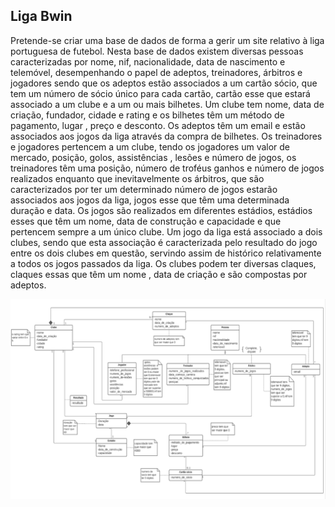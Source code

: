## Liga Bwin

Pretende-se criar uma base de dados de forma a gerir um site relativo à liga portuguesa de futebol. Nesta base de dados existem diversas pessoas caracterizadas por nome, nif, nacionalidade, data de nascimento e telemóvel, desempenhando o papel de adeptos, treinadores, árbitros e jogadores sendo que os adeptos estão associados a um cartão sócio, que tem um número de sócio único para cada cartão, cartão esse que estará associado a um clube e a um ou mais bilhetes. Um clube tem nome, data de criação, fundador, cidade e rating e os bilhetes têm um método de pagamento, lugar , preço e desconto. Os adeptos têm um email e estão associados aos jogos da liga através da compra de bilhetes. Os treinadores e jogadores pertencem a um clube, tendo os jogadores um valor de mercado, posição, golos, assistências , lesões e número de jogos, os treinadores têm uma posição, número de troféus ganhos e número de jogos realizados enquanto que inevitavelmente os árbitros, que são caracterizados por ter um determinado número de jogos estarão associados aos jogos da liga, jogos esse que têm uma determinada duração e data. Os jogos são realizados em diferentes estádios, estádios
esses que têm um nome, data de construção e capacidade e que pertencem sempre a um único clube. Um jogo da liga está associado a dois clubes, sendo que esta associação é caracterizada pelo resultado do jogo entre os dois clubes em questão, servindo assim de histórico relativamente a todos os jogos passados da liga. Os clubes podem ter diversas claques, claques essas que têm um nome , data de criação e são compostas por adeptos.

![image](uml.png)
